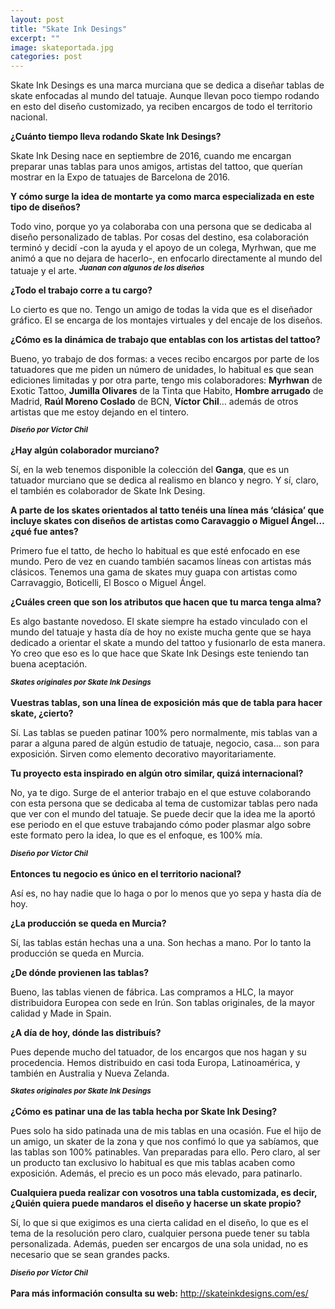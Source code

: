 ```yaml
---
layout: post
title: "Skate Ink Desings"
excerpt: ""
image: skateportada.jpg
categories: post
---
```


Skate Ink Desings es una marca murciana que se dedica a diseñar tablas de skate enfocadas al mundo del tatuaje. Aunque llevan poco tiempo rodando en esto del diseño customizado, ya reciben encargos de todo el territorio nacional.  

<b>¿Cuánto tiempo lleva rodando Skate Ink Desings?</b> 

Skate Ink Desing nace en septiembre de 2016, cuando me encargan preparar unas tablas para unos amigos, artistas del tattoo, que querían mostrar en la Expo de tatuajes de Barcelona de 2016. 

<b>Y cómo surge la idea de montarte ya como marca especializada en este tipo de diseños?</b>

Todo vino, porque yo ya colaboraba con una persona que se dedicaba al diseño personalizado de tablas. Por cosas del destino, esa colaboración terminó y decidí -con la ayuda y el apoyo de un colega, Myrhwan, que me animó a que no dejara de hacerlo-, en enfocarlo directamente al mundo del tatuaje y el arte. 
<span class="image left"><img src="{{ site.baseurl }}/assets/images/skate/juanan.jpg" alt="" /><sup><b><i>Juanan con algunos de los diseños</i></b></sup></span>


<b>¿Todo el trabajo corre a tu cargo?</b> 

Lo cierto es que no. Tengo un amigo de todas la vida que es el diseñador gráfico. El se encarga de los montajes virtuales y del encaje de los diseños. 

<b>¿Cómo es la dinámica de trabajo que entablas con los artistas del tattoo?</b>

Bueno, yo trabajo de dos formas: a veces recibo encargos por parte de los tatuadores que me piden un número de unidades, lo habitual es que sean ediciones limitadas y por otra parte, tengo mis colaboradores: <b>Myrhwan</b> de Exotic Tattoo, <b>Jumilla Olivares</b> de la Tinta que Habito, <b>Hombre arrugado</b> de Madrid, <b>Raúl Moreno Coslado</b> de BCN, <b>Víctor Chil</b>… además de otros artistas que me estoy dejando en el tintero.

<span class="image right"><img src="{{ site.baseurl }}/assets/images/skate/chill1.jpg" alt="" /><sup><b><i>Diseño por Víctor Chil</i></b></sup></span>

<b>¿Hay algún colaborador murciano?</b> 

Sí, en la web tenemos disponible la colección del <b>Ganga</b>, que es un tatuador murciano que se dedica al realismo en blanco y negro. Y sí, claro, el también es colaborador de Skate Ink Desing. 

<b>A parte de los skates orientados al tatto tenéis una línea más ‘clásica’ que incluye skates con diseños de artistas como Caravaggio o Miguel Ángel… ¿qué fue antes?</b>

Primero fue el tatto, de hecho lo habitual es que esté enfocado en ese mundo. Pero de vez en cuando también sacamos líneas con artistas más clásicos. Tenemos una gama de skates muy guapa con artistas como Carravaggio, Boticelli, El Bosco o Miguel Ángel.  

<b>¿Cuáles creen que son los atributos que hacen que tu marca tenga alma?</b> 

Es algo bastante novedoso. El skate siempre ha estado vinculado con el mundo del tatuaje y hasta día de hoy no existe mucha gente que se haya dedicado a orientar el skate a mundo del tattoo y fusionarlo de esta manera.  Yo creo que eso es lo que hace que Skate Ink Desings este teniendo tan buena aceptación.

<span class="image left"><img src="{{ site.baseurl }}/assets/images/skate/skate1.jpg" alt="" /><sup><b><i>Skates originales por Skate Ink Desings</i></b></sup></span>

<b>Vuestras tablas, son una línea de exposición más que de tabla para hacer skate, ¿cierto?</b>

Sí. Las tablas se pueden patinar 100% pero normalmente, mis tablas van a parar a alguna pared de algún estudio de tatuaje, negocio, casa… son para exposición. Sirven como elemento decorativo mayoritariamente. 

<b>Tu proyecto esta inspirado en algún otro similar, quizá internacional?</b> 

No, ya te digo. Surge de el anterior trabajo en el que estuve colaborando con esta persona que se dedicaba al tema de customizar tablas pero nada que ver con el mundo del tatuaje. Se puede decir que la idea me la aportó ese periodo en el que estuve trabajando cómo poder plasmar algo sobre este formato pero la idea, lo que es el enfoque, es 100% mía. 

<span class="image right"><img src="{{ site.baseurl }}/assets/images/skate/chill2.jpg" alt="" /><sup><b><i>Diseño por Víctor Chil</i></b></sup></span>


<b>Entonces tu negocio es único en el territorio nacional?</b> 

Así es, no hay nadie que lo haga o por lo menos que yo sepa y hasta día de hoy. 

<b>¿La producción se queda en Murcia?</b>

Sí, las tablas están hechas una a una.  Son hechas a mano. Por lo tanto la producción se queda en Murcia. 

<b>¿De dónde provienen las tablas?</b> 

Bueno, las tablas vienen de fábrica. Las compramos a HLC, la mayor distribuidora Europea con sede en Irún. Son tablas originales, de la mayor calidad y Made in Spain. 

<b>¿A día de hoy, dónde las distribuís?</b> 

Pues depende mucho del tatuador, de los encargos que nos hagan y su procedencia. Hemos distribuido en casi toda Europa, Latinoamérica, y también en  Australia y Nueva Zelanda.

<span class="image left"><img src="{{ site.baseurl }}/assets/images/skate/skate4.jpg" alt="" /><sup><b><i>Skates originales por Skate Ink Desings</i></b></sup></span>

<b>¿Cómo es patinar una de las tabla hecha por Skate Ink Desing?</b> 

Pues solo ha sido patinada una de mis tablas en una ocasión. Fue el hijo de un amigo, un skater de la zona y que nos confimó lo que ya sabíamos, que las tablas son 100% patinables. Van preparadas para ello. Pero claro, al ser un producto tan exclusivo lo habitual es que mis tablas acaben como exposición. Además, el precio es un poco más elevado, para patinarlo. 

<b>Cualquiera pueda realizar con vosotros una tabla customizada, es decir, ¿Quién quiera puede mandaros el diseño y hacerse un skate propio?</b>

Sí, lo que si que exigimos es una cierta calidad en el diseño, lo que es el tema de la resolución pero claro, cualquier persona puede tener su tabla personalizada. Además, pueden ser encargos de una sola unidad, no es necesario que se sean grandes packs. 

<span class="image right"><img src="{{ site.baseurl }}/assets/images/pieskate.jpg" alt="" /><sup><b><i>Diseño por Víctor Chil</i></b></sup></span>

<b>Para más información consulta su web:</b> 
<a href= " http://skateinkdesigns.com/es/">http://skateinkdesigns.com/es/</a>


